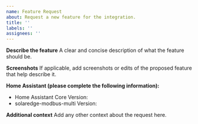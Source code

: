 ```yaml
---
name: Feature Request
about: Request a new feature for the integration.
title: ''
labels: ''
assignees: ''
---
```

<!-- IF YOU DO NOT FILL OUT THIS TEMPLATE YOUR ISSUE WILL BE CLOSED -->
<!-- Asking for help or basic questions in an issue will be converted to a discussion and the issue will be closed. -->
<!-- If you delete the template the issue will be closed and you will be asked to resubmit using the template. -->

**Describe the feature**
A clear and concise description of what the feature should be.

**Screenshots**
If applicable, add screenshots or edits of the proposed feature that help describe it.

**Home Assistant (please complete the following information):**
 - Home Assistant Core Version:
 - solaredge-modbus-multi Version:

**Additional context**
Add any other context about the request here.
